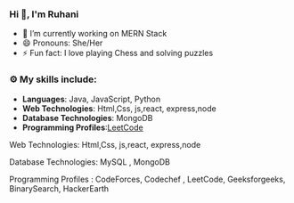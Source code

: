 ### Hi 👋, I'm Ruhani 

- 🔭 I’m currently working on MERN Stack
- 😄 Pronouns: She/Her
- ⚡ Fun fact: I love playing Chess and solving puzzles
### ⚙️ My skills include:
- **Languages**: Java, JavaScript, Python
- **Web Technologies**: Html,Css, js,react, express,node
- **Database Technologies**: MongoDB
- **Programming Profiles**:[LeetCode](https://leetcode.com/ruhani10/)

Web Technologies: Html,Css, js,react, express,node

Database Technologies: MySQL , MongoDB

Programming Profiles : CodeForces, Codechef , LeetCode, Geeksforgeeks, BinarySearch, HackerEarth

<!--
**RuhaniMakhija/RuhaniMakhija** is a ✨ _special_ ✨ repository because its `README.md` (this file) appears on your GitHub profile.

Here are some ideas to get you started:

- 🔭 I’m currently working on ...
- 🌱 I’m currently learning ...
- 👯 I’m looking to collaborate on ...
- 🤔 I’m looking for help with ...
- 💬 Ask me about ...
- 📫 How to reach me: ...
- 😄 Pronouns: ...
- ⚡ Fun fact: ...
-->
